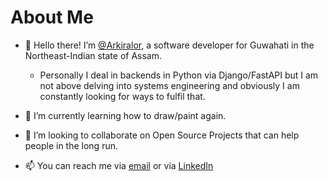 # About Me

- 👋 Hello there! I’m [@Arkiralor](https://www.github.com/Arkiralor), a software developer for Guwahati in the Northeast-Indian state of Assam.
	
	- Personally I deal in backends in Python via Django/FastAPI but I am not above delving into systems engineering and obviously I am constantly looking for ways to fulfil that.
- 🌱 I’m currently learning how to draw/paint again.
- 💞️ I’m looking to collaborate on Open Source Projects that can help people in the long run.
- 📫 You can reach me via [email](mailto:prithoo11335@gmail.com) or via [LinkedIn](https://www.linkedin.com/in/prithoo11335/)
